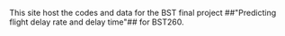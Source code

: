 This site host the codes and data for the BST final project ##"Predicting flight delay rate and delay time"## for BST260.
